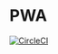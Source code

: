 # PWA

[![CircleCI](https://circleci.com/gh/CIRCLECI-GWP/pwa.svg?style=svg)](https://circleci.com/gh/CIRCLECI-GWP/pwa)